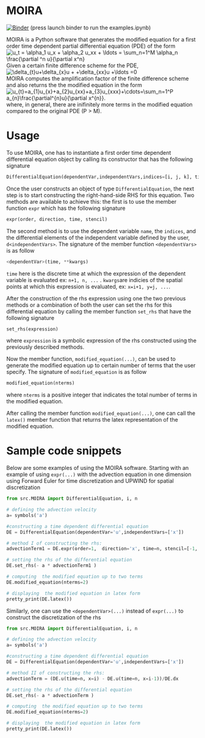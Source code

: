 # MOIRA

[![Binder](https://mybinder.org/badge_logo.svg)](https://mybinder.org/v2/gh/mk-95/modified_equation_code_test/master?filepath=examples.ipynb) (press launch binder to run the examples.ipynb)

MOIRA is a Python software that generates the modified equation for a first order time dependent partial differential equation (PDE) of the form
<br/>
<img src="https://latex.codecogs.com/svg.latex?u_t&space;=&space;\alpha_1&space;u_x&space;&plus;&space;\alpha_2&space;u_xx&space;&plus;&space;\ldots&space;=&space;\sum_1^M&space;\alpha_n&space;\frac{\partial&space;^n&space;u}{\partial&space;x^n}" title="u_t = \alpha_1 u_x + \alpha_2 u_xx + \ldots = \sum_n=1^M \alpha_n \frac{\partial ^n u}{\partial x^n}" />
<br/>
Given a certain finite difference scheme for the PDE, 
<br/>
<img src="https://latex.codecogs.com/svg.latex?\delta_{t}u&plus;\delta_{x}u&space;&plus;&space;&plus;\delta_{xx}u&space;&plus;\ldots&space;=0" title="\delta_{t}u+\delta_{x}u + +\delta_{xx}u +\ldots =0" />
<br/>
MOIRA computes the amplification factor of the finite difference scheme and also returns the the modified equation in the form
<br/>
<img src="https://latex.codecogs.com/svg.latex?u_{t}=a_{1}u_{x}&plus;a_{2}u_{xx}&plus;a_{3}u_{xxx}&plus;\cdots=\sum_1^P&space;a_{n}\frac{\partial^{n}u}{\partial&space;x^{n}}." title="u_{t}=a_{1}u_{x}+a_{2}u_{xx}+a_{3}u_{xxx}+\cdots=\sum_n=1^P a_{n}\frac{\partial^{n}u}{\partial x^{n}}." />
<br/>
where, in general, there are inifinitely more terms in the modified equation compared to the original PDE (P > M).

# Usage
To use MOIRA, one has to instantiate a first order time dependent differential equation object by calling its constructor that has the following signature
```Python
DifferentialEquation(dependentVar,independentVars,indices=[i, j, k], timeIndex=n)
```
Once the user constructs an object of type `DifferentialEquation`, the next step is to start constructing the right-hand-side RHS for this equation. Two methods are available to achieve this: the first is to use the member function `expr` which has the following signature
```Python
expr(order, direction, time, stencil)
```
The second method is to use the dependent variable `name`, the `indices`, and the differential elements of the independent variable defined by the user, `d<independentVars>`. The signature of the member function `<dependentVars>` is as follow
```Python
<dependentVar>(time, **kwargs)
```
`time` here is the discrete time at which the expression of the dependent variable is evaluated ex: `n+1, n, ...` . `kwargs`are indicies of the spatial points at which this expression is evaluated, ex: `x=i+1, y=j, ...`.

After the construction of the rhs expression using one the two previous methods or a combination of both the user can set the rhs for this differential equation by calling the member function `set_rhs` that have the following signature
```Python
set_rhs(expression)
```
where `expression` is a symbolic expression of the rhs constructed using the previously described methods.

Now the member function, `modified_equation(...)`, can be used to generate the modified equation up to certain number of terms that the user specify. The signature of `modified_equation` is as follow
```Python
modified_equation(nterms)
```
where `nterms` is a positive integer that indicates the total number of terms in the modified equation.

After calling the member function `modified_equation(...)`, one can call the `latex()` member function that returns the latex representation of the modified equation.

# Sample code snippets
Below are some examples of using the MOIRA software.
Starting with an example of using `expr(...)` with the advection equation in one dimension using Forward Euler for time discretization and UPWIND for spatial discretization

```Python
from src.MOIRA import DifferentialEquation, i, n 

# defining the advection velocity
a= symbols('a') 

#constructing a time dependent differential equation
DE = DifferentialEquation(dependentVar='u',independentVars=['x']) 

# method I of constructing the rhs:
advectionTerm1 = DE.expr(order=1,  direction='x', time=n, stencil=[-1, 0]) 

# setting the rhs of the differential equation
DE.set_rhs(- a * advectionTerm1 )

# computing  the modified equation up to two terms
DE.modified_equation(nterms=2)

# displaying  the modified equation in latex form
pretty_print(DE.latex())
```

Similarly, one can use the `<dependentVar>(...)` instead of `expr(...)` to construct the discretization of the rhs 

```Python
from src.MOIRA import DifferentialEquation, i, n 

# defining the advection velocity
a= symbols('a') 

#constructing a time dependent differential equation
DE = DifferentialEquation(dependentVar='u',independentVars=['x']) 

# method II of constructing the rhs:
advectionTerm = (DE.u(time=n, x=i) - DE.u(time=n, x=i-1))/DE.dx 

# setting the rhs of the differential equation
DE.set_rhs(- a * advectionTerm )

# computing  the modified equation up to two terms
DE.modified_equation(nterms=2)

# displaying  the modified equation in latex form
pretty_print(DE.latex())
```
